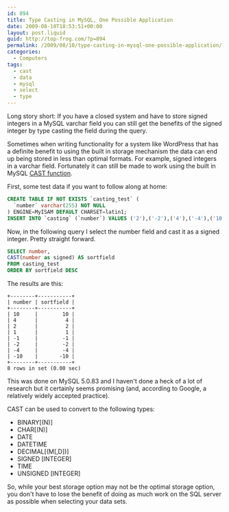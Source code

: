 ```yaml
---
id: 894
title: Type Casting in MySQL, One Possible Application
date: 2009-08-10T18:53:51+00:00
layout: post.liquid
guid: http://top-frog.com/?p=894
permalink: /2009/08/10/type-casting-in-mysql-one-possible-application/
categories:
  - Computers
tags:
  - cast
  - data
  - mysql
  - select
  - type
---
```

Long story short: If you have a closed system and have to store signed integers in a MySQL varchar field you can still get the benefits of the signed integer by type casting the field during the query.



Sometimes when writing functionality for a system like WordPress that has a definite benefit to using the built in storage mechanism the data can end up being stored in less than optimal formats. For example, signed integers in a varchar field. Fortunately it can still be made to work using the built in MySQL [CAST function](http://dev.mysql.com/doc/refman/5.0/en/cast-functions.html#function_cast).

First, some test data if you want to follow along at home:

``` sql
CREATE TABLE IF NOT EXISTS `casting_test` (
  `number` varchar(255) NOT NULL
) ENGINE=MyISAM DEFAULT CHARSET=latin1;
INSERT INTO `casting` (`number`) VALUES ('2'),('-2'),('4'),('-4'),('10'),('-10'),('1'),('-1');
```

Now, in the following query I select the number field and cast it as a signed integer. Pretty straight forward.

``` sql
SELECT number,
CAST(number as signed) AS sortfield
FROM casting_test
ORDER BY sortfield DESC
```

The results are this:

```
+--------+-----------+
| number | sortfield |
+--------+-----------+
| 10     |        10 | 
| 4      |         4 | 
| 2      |         2 | 
| 1      |         1 | 
| -1     |        -1 | 
| -2     |        -2 | 
| -4     |        -4 | 
| -10    |       -10 | 
+--------+-----------+
8 rows in set (0.00 sec)
```

This was done on MySQL 5.0.83 and I haven't done a heck of a lot of research but it certainly seems promising (and, according to Google, a relatively widely accepted practice).

CAST can be used to convert to the following types:

  * BINARY[(N)]
  * CHAR[(N)]
  * DATE
  * DATETIME
  * DECIMAL[(M[,D])]
  * SIGNED [INTEGER]
  * TIME
  * UNSIGNED [INTEGER]

So, while your best storage option may not be the optimal storage option, you don't have to lose the benefit of doing as much work on the SQL server as possible when selecting your data sets.
